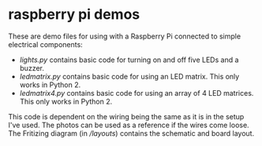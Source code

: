# raspberry pi demos

These are demo files for using with a Raspberry Pi connected to simple electrical components:

 * *lights.py* contains basic code for turning on and off five LEDs and a buzzer.
 * *ledmatrix.py* contains basic code for using an LED matrix. This only works in Python 2.
 * *ledmatrix4.py* contains basic code for using an array of 4 LED matrices. This only works in Python 2.

This code is dependent on the wiring being the same as it is in the setup I've used. The photos can be used as a reference if the wires come loose. The Fritizing diagram (in */layouts*) contains the schematic and board layout.
